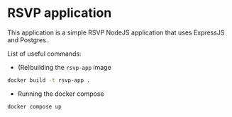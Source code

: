 # RSVP application

This application is a simple RSVP NodeJS application that uses ExpressJS and Postgres.

List of useful commands:

- (Re)building the `rsvp-app` image

```bash
docker build -t rsvp-app .
```

- Running the docker compose

```bash
docker compose up
```
